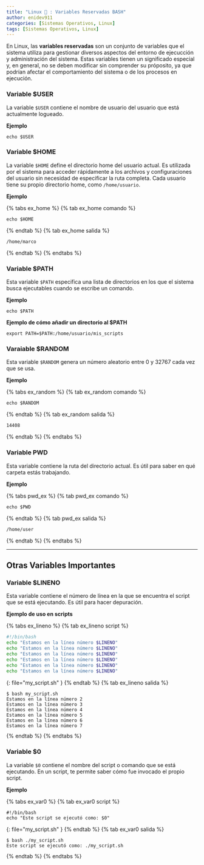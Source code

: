 ```yaml
---
title: "Linux 🐧 : Variables Reservadas BASH"
author: enidev911
categories: [Sistemas Operativos, Linux]
tags: [Sistemas Operativos, Linux]
---
```


En Linux, las **variables reservadas** son un conjunto de variables que el sistema utiliza para gestionar diversos aspectos del entorno de ejecucción y administración del sistema. Estas variables tienen un significado especial y, en general, no se deben modificar sin comprender su próposito, ya que podrían afectar el comportamiento del sistema o de los procesos en ejecución.

### Variable $USER

La variable `$USER` contiene el nombre de usuario del usuario que está actualmente logueado.

**Ejemplo**

```terminal
echo $USER
```

### Variable $HOME

La variable `$HOME` define el directorio home del usuario actual. Es utilizada por el sistema para acceder rápidamente a los archivos y configuraciones del usuario sin necesidad de especificar la ruta completa. Cada usuario tiene su propio directorio home, como `/home/usuario`.

**Ejemplo**

{% tabs ex_home %}
{% tab ex_home comando %}
```terminal
echo $HOME
```
{% endtab %}
{% tab ex_home salida %}
```terminal
/home/marco
```
{% endtab %}
{% endtabs %}

### Variable $PATH

Esta variable `$PATH` especifica una lista de directorios en los que el sistema busca ejecutables cuando se escribe un comando.

**Ejemplo**

```terminal
echo $PATH
```

**Ejemplo de cómo añadir un directorio al $PATH**


```terminal
export PATH=$PATH:/home/usuario/mis_scripts
```

### Varaiable $RANDOM

Esta variable `$RANDOM` genera un número aleatorio entre 0 y 32767 cada vez que se usa.

**Ejemplo**

{% tabs ex_random %}
{% tab ex_random comando %}
```terminal
echo $RANDOM
```
{% endtab %}
{% tab ex_random salida %}
```terminal
14408
```
{% endtab %}
{% endtabs %}

### Variable PWD

Esta variable contiene la ruta del directorio actual. Es útil para saber en qué carpeta estás trabajando.

**Ejemplo**

{% tabs pwd_ex %}
{% tab pwd_ex comando %}
```terminal
echo $PWD
```
{% endtab %}
{% tab pwd_ex salida %}
```terminal
/home/user
```
{% endtab %}
{% endtabs %}

---

## Otras Variables Importantes


### Variable $LINENO

Esta variable contiene el número de línea en la que se encuentra el script que se está ejecutando. Es útil para hacer depuración.


**Ejemplo de uso en scripts**

{% tabs ex_lineno %}
{% tab ex_lineno script %}
```bash
#!/bin/bash
echo "Estamos en la línea número $LINENO"
echo "Estamos en la línea número $LINENO"
echo "Estamos en la línea número $LINENO"
echo "Estamos en la línea número $LINENO"
echo "Estamos en la línea número $LINENO"
echo "Estamos en la línea número $LINENO"
```
{: file="my_script.sh" }
{% endtab %}
{% tab ex_lineno salida %}
<div class="language-plaintext highlighter-rouge">
<div class="code-header">
  <span data-label-text="Terminal"><i class="fas fa-code fa-fw small"></i></span>
  <span class="m-4"></span>
</div>
<div class="highlight p-2">
<code><pre style="overflow: inherit;">
<span class="hl">$ bash my_script.sh</span>
Estamos en la línea número 2
Estamos en la línea número 3
Estamos en la línea número 4
Estamos en la línea número 5
Estamos en la línea número 6
Estamos en la línea número 7
</pre></code>
</div>
</div>
{% endtab %}
{% endtabs %}

### Variable $0

La variable `$0` contiene el nombre del script o comando que se está ejecutando. En un script, te permite saber cómo fue invocado el propio script.

**Ejemplo**

{% tabs ex_var0 %}
{% tab ex_var0 script %}
```terminal
#!/bin/bash
echo "Este script se ejecutó como: $0"
```
{: file="my_script.sh" }
{% endtab %}
{% tab ex_var0 salida %}
<div class="language-plaintext highlighter-rouge">
<div class="code-header">
  <span data-label-text="Terminal"><i class="fas fa-code fa-fw small"></i></span>
  <span class="m-4"></span>
</div>
<div class="highlight p-2">
<code><pre style="overflow: inherit;">
<span class="hl">$ bash ./my_script.sh</span>
Este script se ejecutó como: ./my_script.sh
</pre></code>
</div>
</div>
{% endtab %}
{% endtabs %}
